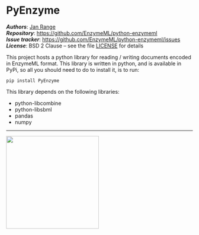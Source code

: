 # PyEnzyme
_**Authors**_:      [Jan Range](https://github.com/JR-1991)<br>
_**Repository**_:   https://github.com/EnzymeML/python-enzymeml<br>
_**Issue tracker**_: https://github.com/EnzymeML/python-enzymeml/issues<br>
_**License**_:      BSD 2 Clause &ndash; see the file [LICENSE](LICENSE) for details

This project hosts a python library for reading / writing  documents 
encoded in EnzymeML format. This library is written in python, and is 
available in PyPi, so all you should need to do to install it, is to run: 

    pip install PyEnzyme
    
This library depends on the following libraries: 

  * python-libcombine
  * python-libsbml
  * pandas
  * numpy
  
---------------------------------------

<img src="http://enzymeml.org/images/logo/enzymeml.jpg" width="250" />

